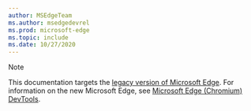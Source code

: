 ```yaml
---
author: MSEdgeTeam
ms.author: msedgedevrel
ms.prod: microsoft-edge
ms.topic: include
ms.date: 10/27/2020
---
```


> [!NOTE]
> This documentation targets the [legacy version of Microsoft Edge][MicrosoftSupport44533505].  For information on the new Microsoft Edge, see [Microsoft Edge (Chromium) DevTools][DevtoolsGuideChromium].  

<!-- links -->  

[DevtoolsGuideChromium]: /microsoft-edge/devtools-guide-chromium "Microsoft Edge (Chromium) Developer Tools | Microsoft Docs"  

[MicrosoftSupport44533505]: https://support.microsoft.com/help/4533505 "What is Microsoft Edge Legacy?"  
